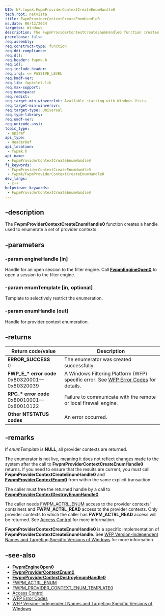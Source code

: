 ```yaml
---
UID: NF:fwpmk.FwpmProviderContextCreateEnumHandle0
tech.root: netvista
title: FwpmProviderContextCreateEnumHandle0
ms.date: 06/12/2024
targetos: Windows
description: The FwpmProviderContextCreateEnumHandle0 function creates a handle used to enumerate a set of provider contexts.
prerelease: false
req.assembly: 
req.construct-type: function
req.ddi-compliance: 
req.dll: 
req.header: fwpmk.h
req.idl: 
req.include-header: 
req.irql: <= PASSIVE_LEVEL
req.kmdf-ver: 
req.lib: fwpkclnt.lib
req.max-support: 
req.namespace: 
req.redist: 
req.target-min-winverclnt: Available starting with Windows Vista.
req.target-min-winversvr: 
req.target-type: Universal
req.type-library: 
req.umdf-ver: 
req.unicode-ansi: 
topic_type:
 - apiref
api_type:
 - HeaderDef
api_location:
 - fwpmk.h
api_name:
 - FwpmProviderContextCreateEnumHandle0
f1_keywords:
 - FwpmProviderContextCreateEnumHandle0
 - fwpmk/FwpmProviderContextCreateEnumHandle0
dev_langs:
 - c++
helpviewer_keywords:
 - FwpmProviderContextCreateEnumHandle0
---
```


## -description

The **FwpmProviderContextCreateEnumHandle0** function creates a handle used to enumerate a set of provider contexts.

## -parameters

### -param engineHandle [in]

Handle for an open session to the filter engine. Call **[FwpmEngineOpen0](nf-fwpmk-fwpmengineopen0.md)** to open a session to the filter engine.

### -param enumTemplate [in, optional]

Template to selectively restrict the enumeration.

### -param enumHandle [out]

Handle for provider context enumeration.

## -returns

| Return code/value | Description |
|---|---|
| **ERROR_SUCCESS**<br>0 | The enumerator was created successfully. |
| **FWP_E_\* error code**<br>0x80320001—0x80320039 | A Windows Filtering Platform (WFP) specific error. See [WFP Error Codes](/windows/win32/fwp/wfp-error-codes) for details. |
| **RPC_\* error code**<br>0x80010001—0x80010122 | Failure to communicate with the remote or local firewall engine. |
| **Other NTSTATUS codes** | An error occurred. |

## -remarks

If *enumTemplate* is **NULL**, all provider contexts are returned.

The enumerator is not live, meaning it does not reflect changes made to the system after the call to **FwpmProviderContextCreateEnumHandle0** returns. If you need to ensure that the results are current, you must call **FwpmProviderContextCreateEnumHandle0** and **[FwpmProviderContextEnum0](nf-fwpmk-fwpmprovidercontextenum0.md)** from within the same explicit transaction.

The caller must free the returned handle by a call to **[FwpmProviderContextDestroyEnumHandle0](nf-fwpmk-fwpmprovidercontextdestroyenumhandle0.md)**.

The caller needs [FWPM_ACTRL_ENUM](/windows/desktop/FWP/access-right-identifiers) access to the provider contexts' containers and **FWPM_ACTRL_READ** access to the provider contexts. Only provider contexts to which the caller has **FWPM_ACTRL_READ** access will be returned. See [Access Control](/windows/desktop/FWP/access-control) for more information.

**FwpmProviderContextCreateEnumHandle0** is a specific implementation of **FwpmProviderContextCreateEnumHandle**. See [WFP Version-Independent Names and Targeting Specific Versions of Windows](/windows/desktop/FWP/wfp-version-independent-names-and-targeting-specific-versions-of-windows) for more information.

## -see-also

- **[FwpmEngineOpen0](nf-fwpmk-fwpmengineopen0.md)**
- **[FwpmProviderContextEnum0](nf-fwpmk-fwpmprovidercontextenum0.md)**
- **[FwpmProviderContextDestroyEnumHandle0](nf-fwpmk-fwpmprovidercontextdestroyenumhandle0.md)**
- [FWPM_ACTRL_ENUM](/windows/desktop/FWP/access-right-identifiers)
- [FWPM_PROVIDER_CONTEXT_ENUM_TEMPLATE0](/windows/win32/api/fwpmtypes/ns-fwpmtypes-fwpm_provider_context_enum_template0)
- [Access Control](/windows/desktop/FWP/access-control)
- [WFP Error Codes](/windows/win32/fwp/wfp-error-codes)
- [WFP Version-Independent Names and Targeting Specific Versions of Windows](/windows/desktop/FWP/wfp-version-independent-names-and-targeting-specific-versions-of-windows)
